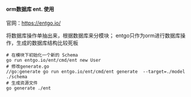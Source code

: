 #### orm数据库 ent. 使用
官网：https://entgo.io/

将数据库操作单抽出来，根据数据库来分模块；
entgo只作为orm进行数据库操作，生成的数据库结构比较死板

```
# 在模块下初始化一个新的 Schema
go run entgo.io/ent/cmd/ent new User
# 修改generate.go
//go:generate go run entgo.io/ent/cmd/ent generate  --target=./model ./schema
# 生成资源文件
go generate ./ent
```